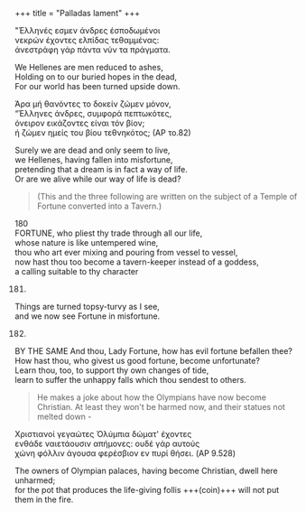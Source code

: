 +++
title = "Palladas lament"
+++

"Έλληνές εσμεν άνδρες έσπoδωμένοι  
νεκρών έχοντες ελπίδας τεθαμμένας:  
άνεστράφη γάρ πάντα νύν τα πράγματα.

We Hellenes are men reduced to ashes,  
Holding on to our buried hopes in the dead,  
For our world has been turned upside down.

Άρα μή θανόντες το δοκείν ζώμεν μόνον,  
“Έλληνες άνδρες, συμφορά πεπτωκότες,  
όνειρον εικάζοντες είναι τόν βίον;  
ή ζώμεν ημείς του βίου τεθνηκότος; (ΑΡ το.82) 

Surely we are dead and only seem to live,  
we Hellenes, having fallen into misfortune,  
pretending that a dream is in fact a way of life.  
Or are we alive while our way of life is dead?


> (This and the three following are written on the subject of  a Temple of Fortune converted into a Tavern.) 

180  
FORTUNE, who pliest thy trade through all our life,  
whose nature is like untempered wine,  
thou who art ever mixing and pouring from vessel to vessel,  
now hast thou too become a tavern-keeper instead of a goddess,  
a calling suitable to thy character

181.  
Things are turned topsy-turvy as I see,  
and we now see Fortune in misfortune.

182.  
BY THE SAME And thou, Lady Fortune, how has evil fortune befallen thee?  
How hast thou, who givest us good fortune, become unfortunate?  
Learn thou, too, to support thy own changes of tide,  
learn to suffer the unhappy falls which thou sendest to others.

> He makes a joke about how the Olympians have now become Christian. At least they won't be harmed now, and their statues not melted down -

Χριστιανοί γεγαώτες Όλύμπια δώματ' έχοντες  
ενθάδε ναιετάουσιν απήμονες: ουδέ γάρ αυτούς  
χώνη φόλλιν άγουσα φερέσβιον εν πυρί θήσει. (AP 9.528) 

The owners of Olympian palaces, having become Christian, dwell here unharmed;  
for the pot that produces the life-giving follis +++(coin)+++ will not put them in the fire.